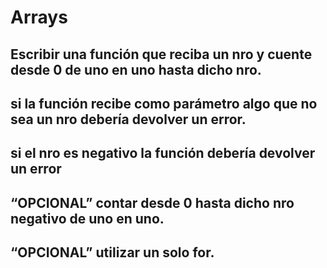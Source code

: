 # Arrays

## Escribir una función que reciba un nro y cuente desde 0 de uno en uno hasta dicho nro.

## si la función recibe como parámetro algo que no sea un nro debería devolver un error.

## si el nro es negativo la función debería devolver un error

## “OPCIONAL” contar desde 0 hasta dicho nro negativo de uno en uno.

## “OPCIONAL” utilizar un solo for.

